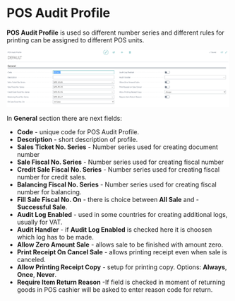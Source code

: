 # POS Audit Profile

**POS Audit Profile** is used so different number series and different rules for printing can be assigned to different POS units.

![POSAuditProfile](../images/POS%20audit%20profile.PNG)

In **General** section there are next fields:

- **Code** - unique code for POS Audit Profile.
- **Description** - short description of profile.
- **Sales Ticket No. Series** - Number series used for creating document number
- **Sale Fiscal No. Series** - Number series used for creating fiscal number
- **Credit Sale Fiscal No. Series** - Number series used for creating fiscal number for credit sales.
- **Balancing Fiscal No. Series** - Number series used for creating fiscal number for balancing.
- **Fill Sale Fiscal No. On** - there is choice between **All Sale** and - **Successful Sale**.
- **Audit Log Enabled** - used in some countries for creating additional logs, usually for VAT.
- **Audit Handler** - if **Audit Log Enabled** is checked here it is choosen which log has to be made.
- **Allow Zero Amount Sale** - allows sale to be finished with amount zero.
- **Print Receipt On Cancel Sale** - allows printing receipt even when sale is canceled.
- **Allow Printing Receipt Copy** - setup for printing copy. Options: **Always**, **Once**, **Never**.
- **Require Item Return Reason** -If field is checked in moment of returning goods in POS cashier will be asked to enter reason code for return.